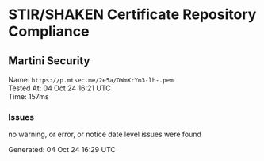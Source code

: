 # STIR/SHAKEN Certificate Repository Compliance

## Martini Security

Name: `https://p.mtsec.me/2e5a/OWmXrYm3-lh-.pem`\
Tested At: 04 Oct 24 16:21 UTC\
Time: 157ms

### Issues

no warning, or error, or notice date level issues were found

Generated: 04 Oct 24 16:29 UTC